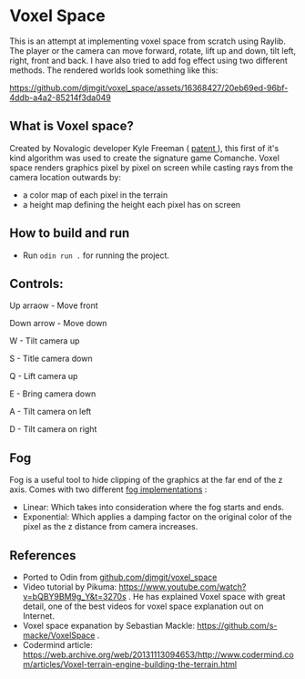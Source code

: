 # Voxel Space

This is an attempt at implementing voxel space from scratch using Raylib. The player or the camera can move forward, rotate, lift up and down, tilt left, right, front and back.
I have also tried to add fog effect using two different methods.
The rendered worlds look something like this:

https://github.com/djmgit/voxel_space/assets/16368427/20eb69ed-96bf-4ddb-a4a2-85214f3da049

## What is Voxel space?
Created by Novalogic developer Kyle Freeman ( <a href="https://patents.google.com/patent/US6020893"> patent </a>), this first of it's kind algorithm was used to create the signature game Comanche.
Voxel space renders graphics pixel by pixel on screen while casting rays from the camera location outwards by:
- a color map of each pixel in the terrain
- a height map defining the height each pixel has on screen

## How to build and run

- Run ```odin run .``` for running the project.

## Controls:

Up arraow  - Move front

Down arrow - Move down

W          - Tilt camera up

S          - Title camera down

Q          - Lift camera up

E          - Bring camera down

A          - Tilt camera on left

D          - Tilt camera on right

## Fog
Fog is a useful tool to hide clipping of the graphics at the far end of the z axis. Comes with two different
<a href="https://learn.microsoft.com/en-us/windows/win32/direct3d9/fog-formulas">fog implementations</a> :

- Linear: Which takes into consideration where the fog starts and ends.
- Exponential: Which applies a damping factor on the original color of the pixel as the z distance from camera increases.

## References

- Ported to Odin from [github.com/djmgit/voxel_space](https://github.com/djmgit/voxel_space)
- Video tutorial by Pikuma: https://www.youtube.com/watch?v=bQBY9BM9g_Y&t=3270s . He has explained Voxel space with great detail, one of the best videos for voxel space explanation out on Internet.
- Voxel space expanation by Sebastian Mackle: https://github.com/s-macke/VoxelSpace .
- Codermind article: https://web.archive.org/web/20131113094653/http://www.codermind.com/articles/Voxel-terrain-engine-building-the-terrain.html


